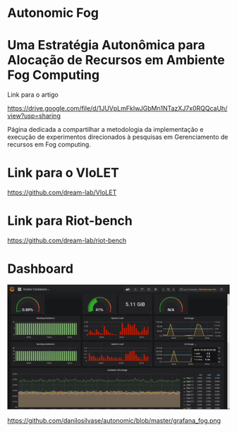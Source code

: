 # Autonomic Fog
# Uma Estratégia Autonômica para Alocação de Recursos em Ambiente Fog Computing

Link para o artigo

https://drive.google.com/file/d/1JUVpLmFkIwJGbMn1NTazXJ7x0RQQcaUh/view?usp=sharing

Página dedicada a compartilhar a metodologia da implementação e execução de experimentos direcionados à pesquisas em Gerenciamento de recursos em Fog computing.

# Link para o VIoLET

https://github.com/dream-lab/VIoLET


# Link para Riot-bench

https://github.com/dream-lab/riot-bench

# Dashboard

![alt text](https://github.com/danilosilvase/autonomic/blob/master/grafana_fog.png)

https://github.com/danilosilvase/autonomic/blob/master/grafana_fog.png



